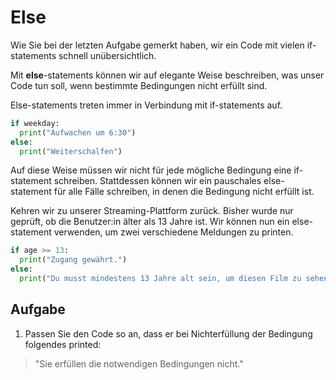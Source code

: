 Else
=============

Wie Sie bei der letzten Aufgabe gemerkt haben, wir ein Code mit vielen if-statements schnell unübersichtlich.

Mit **else**-statements können wir auf elegante Weise beschreiben, was unser Code tun soll, wenn bestimmte Bedingungen nicht erfüllt sind.

Else-statements treten immer in Verbindung mit if-statements auf. 

```python
if weekday:
  print("Aufwachen um 6:30")
else:
  print("Weiterschalfen")
```

 
Auf diese Weise müssen wir nicht für jede mögliche Bedingung eine if-statement schreiben. Stattdessen können wir ein
pauschales else-statement für alle Fälle schreiben, in denen die Bedingung nicht erfüllt ist.

Kehren wir zu unserer Streaming-Plattform zurück. Bisher wurde nur geprüft, ob die Benutzer:in älter als 13 Jahre ist. 
Wir können nun ein else-statement verwenden, um zwei verschiedene Meldungen zu printen.

```python
if age >= 13:
  print("Zugang gewährt.")
else:
  print("Du musst mindestens 13 Jahre alt sein, um diesen Film zu sehen.")
```

Aufgabe
------

1. Passen Sie den Code so an, dass er bei Nichterfüllung der Bedingung folgendes printed:

> "Sie erfüllen die notwendigen Bedingungen nicht."